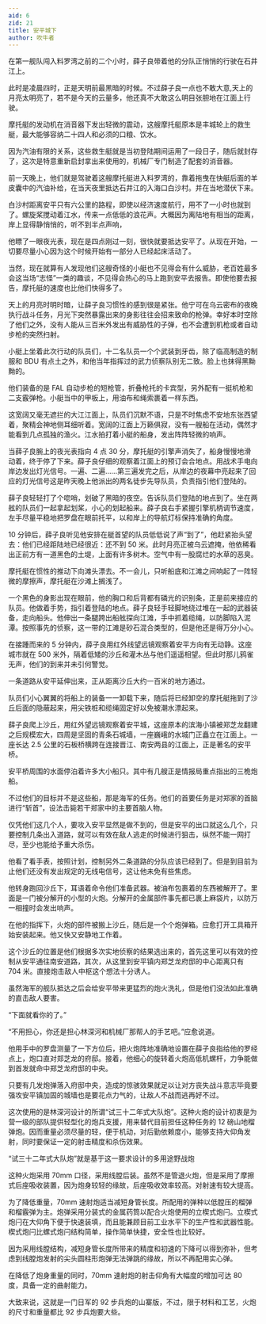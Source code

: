 ```yaml
---
aid: 6
zid: 21
title: 安平城下
author: 吹牛者
---
```


在第一舰队闯入料罗湾之前的二个小时，薛子良带着他的分队正悄悄的行驶在石井江上。

此时是凌晨四时，正是天明前最黑暗的时候。不过薛子良一点也不敢大意,天上的月亮太明亮了，若不是今天的云量多，他还真不大敢这么明目张胆地在江面上行驶。

摩托艇的发动机在消音器下发出轻微的震动，这艘摩托艇原本是丰城轮上的救生艇，最大能够容纳二十四人和必须的口粮、饮水。

因为汽油有限的关系，这些救生艇就是当初登陆期间运用了一段日子，随后就封存了，这次是特意重新启封拿出来使用的，机械厂专门制造了配套的消音器。

前一天晚上，他们就是驾驶着这艘摩托艇进入料罗湾的，靠着拖曳在快艇后面的羊皮囊中的汽油补给，在当天夜里抵达石井江的入海口白沙村。并在当地潜伏下来。

白沙村距离安平只有六公里的路程，即使以经济速度航行，用不了一小时也就到了。螺旋桨搅动着江水，传来一点低低的浪花声。大概因为离陆地有相当的距离，岸上显得静悄悄的，听不到半点声响，

他瞟了一眼夜光表，现在是四点刚过一刻，很快就要抵达安平了。从现在开始，一切要尽量小心因为这个时候开始有一部分人已经起床活动了。

当然，现在就算有人发现他们这艘奇怪的小艇也不见得会有什么威胁，老百姓最多会这当场“志怪”一类的趣谈，不见得会热心的马上跑到安平去报告。即使他要去报告，摩托艇的速度也比他们快得多了。

天上的月亮时明时暗，让薛子良习惯性的感到很是紧张。他宁可在乌云密布的夜晚执行战斗任务，月光下突然暴露出来的身影往往会招来致命的枪弹。幸好本时空除了他们之外，没有人能从三百米外发出有威胁性的子弹，也不会遭到机枪或者自动步枪的突然扫射。

小艇上坐着此次行动的队员们，十二名队员一个个武装到牙齿，除了临高制造的制服和 BDU 有点土之外，和他当年指挥过的武力侦察队别无二致。脸上也抹得黑黝黝的。

他们装备的是 FAL 自动步枪的短枪管，折叠枪托的卡宾型，另外配有一挺机枪和二支霰弹枪。小艇当中的甲板上，用油布和绳索裹着一样东西。

这宽阔又毫无遮拦的大江江面上，队员们沉默不语，只是不时焦虑不安地东张西望着，聚精会神地侧耳细听着。宽阔的江面上万籁俱寂，没有一艘船在活动，偶然才能看到几点孤独的渔火。江水拍打着小艇的船身，发出阵阵轻微的响声。

当薛子良腕上的夜光表指向 4 点 30 分，摩托艇的引擎声消失了，船身慢慢地滑动着，终于停了下来。薛子良仔细的观察着江面上的预订会合地点。用战术手电向岸边发出灯光信号。一遍、二遍……第三遍发完之后，从岸边的夜幕中亮起来了回应的灯光信号这是昨天晚上他派出的两名徒步先导队员，负责指引他们登陆的。

薛子良轻轻打了个唿哨，划破了黑暗的夜空。告诉队员们登陆的地点到了。坐在两舷的队员们一起拿起划桨，小心的划起船来。薛子良右手紧握引擎机柄调节速度，左手尽量平稳地把罗盘在眼前托平，以和岸上的导航灯标保持准确的角度。

10 分钟后，薛子良听见他安排在艇首望的队员低低说了声“到了”，他赶紧抬头望去：他们已经距陆地已经很近：还不到 50 米。此时月亮正被乌云遮掩，他依稀看出正前方有一道黑色的土堤，上面有许多树木。空气中有一股腐烂的水草的恶臭。

摩托艇在惯性的推动下向滩头漂去。不一会儿，只听船底和江滩之间响起了一阵轻微的摩擦声，摩托艇在沙滩上搁浅了。

一个黑色的身影出现在眼前，他的胸口和后背都有磷光的识别条，正是前来接应的队员。他做着手势，指引着登陆的地点。薛子良轻手轻脚地绕过堆在一起的武器装备，走向船头。他伸出一条腿跨出船舷探向江滩，手中抓着缆绳，以防脚陷入泥潭。按照事先的侦察，这一带的江滩是砂石混合类型的，但是他还是得万分小心。

在接踵而来的 5 分钟内，薛子良用红外线望远镜观察着安平方向有无动静。这座城市就在 500 米外，隔着低矮的沙丘和灌木丛与他们遥遥相望。但此时那儿鸦雀无声，他们的到来并未引何警觉。

一条道路从安平延伸出来，正从距离沙丘大约一百米的地方通过。

队员们小心翼翼的将船上的装备一一卸载下来，随后将已经卸空的摩托艇拖到了沙丘后面的隐蔽起来，用尖铁桩和缆绳固定好以免被潮水漂起来。

薛子良爬上沙丘，用红外望远镜观察着安平城，这座原本的滨海小镇被郑芝龙翻建之后规模宏大，四周是坚固的青条石城墙，一座巍峨的水城门正矗立在江面上。一座长达 2.5 公里的石板桥横跨在连接晋江、南安两县的江面上，正是著名的安平桥。

安平桥周围的水面停泊着许多大小船只。其中有几艘正是情报局重点指出的三桅炮船。

不过他们的目标并不是这些船，那是海军的任务。他们的首要任务是对郑家的首脑进行“斩首”，设法击毙若干郑家中的主要首脑人物。

仅凭他们这几个人，要攻入安平显然是做不到的，但是安平的出口就这么几个，只要控制几条出入道路，就可以有效在敌人逃走的时候进行狙击，纵然不能一网打尽，至少也能给予重大杀伤。

他看了看手表，按照计划，控制另外二条道路的分队应该已经到了。但是到目前为止他们还没有发出规定的无线电信号，这让他未免有些焦虑。

他转身跑回沙丘下，耳语着命令他们准备武器。被油布包裹着的东西被解开了。里面是一门被分解开的小型的火炮。分解开的金属部件事先都已裹上麻袋片，以防万一相撞时会发出响声。

在他的指挥下，火炮的部件被搬上沙丘，随后是一个个炮弹箱。应愈打开工具箱开始安装起来。他又快又安静地工作着。

这个沙丘的位置是他们根据多次实地侦察的结果选出来的，首先这里可以有效的控制从安平通往南安道路，其次，从这里到安平镇内郑芝龙府邸的中心距离只有 704 米。直接炮击敌人中枢这个想法十分诱人。

虽然海军的舰队抵达之后会给安平带来更猛烈的炮火洗礼，但是他们没法如此准确的直击敌人要害。

“下面就看你的了。”

“不用担心，你还是担心林深河和机械厂那帮人的手艺吧。”应愈说道。

他用手中的罗盘测量了一下方位后，把火炮阵地准确地设置在薛子良指给他的罗经点上，炮口直对郑芝龙的府邸。接着，他细心的旋转着火炮高低机螺杆，力争能做到首发就命中郑芝龙府邸的中央。

只要有几发炮弹落入府邸中央，造成的惊骇效果就足以让对方丧失战斗意志毕竟要强攻安平镇加固的城墙也是要花点力气的，让敌人不战而逃再好不过。

这次使用的是林深河设计的所谓“试三十二年式大队炮”。这种火炮的设计初衷是为营一级的部队提供轻型化的炮兵支援，用来替代目前担任这种任务的 12 磅山地榴弹炮。因而重量必须尽量的轻，便于机动，对后勤依赖度小，能够支持大仰角发射，同时要保证一定的射击精度和杀伤效果。

“试三十二年式大队炮”就是基于这一要求设计的多用途野战炮

这种火炮采用 70mm 口径，采用线膛后装。虽然不是管退火炮，但是采用了摩擦式后座吸收装置，因为炮身较轻的缘故，后座吸收效率较高。对射速有较大提高。

为了降低重量，70mm 速射炮适当减短身管长度。所配用的弹种以低膛压的榴弹和榴霰弹为主。炮弹采用分装式的金属药筒以配合火炮使用的立楔式炮闩。立楔式炮闩在大仰角下便于快速装填，而且能兼顾目前工业水平下的生产性和武器性能。楔式炮闩比螺式炮闩结构简单，操作简单快捷，安全性也比较好。

因为采用线膛结构，减短身管长度所带来的精度和初速的下降可以得到弥补，但考虑到线膛炮发射的尖头圆柱形炮弹无法弹跳的缘故，所以不再配用实心弹。

在降低了炮身重量的同时，70mm 速射炮的射击仰角有大幅度的增加可达 80 度，具备一定的曲射能力。

大致来说，这就是一门日军的 92 步兵炮的山寨版，不过，限于材料和工艺，火炮的尺寸和重量都比 92 步兵炮要大些。
